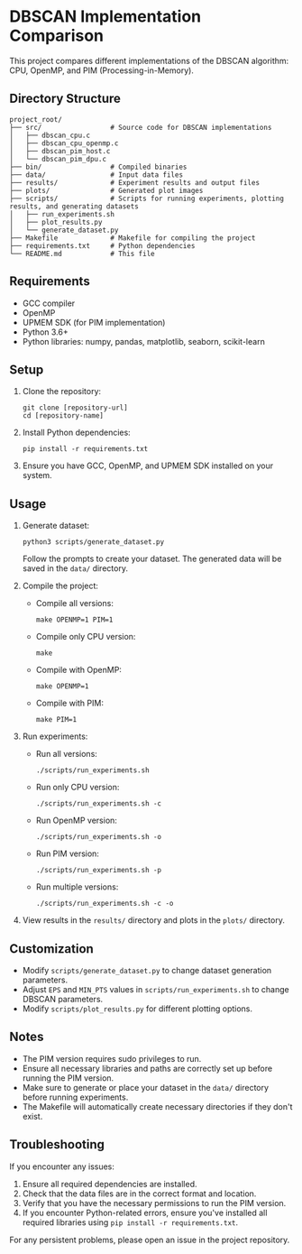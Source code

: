 # DBSCAN Implementation Comparison

This project compares different implementations of the DBSCAN algorithm: CPU, OpenMP, and PIM (Processing-in-Memory).

## Directory Structure

```
project_root/
├── src/                 # Source code for DBSCAN implementations
│   ├── dbscan_cpu.c
│   ├── dbscan_cpu_openmp.c
│   ├── dbscan_pim_host.c
│   └── dbscan_pim_dpu.c
├── bin/                 # Compiled binaries
├── data/                # Input data files
├── results/             # Experiment results and output files
├── plots/               # Generated plot images
├── scripts/             # Scripts for running experiments, plotting results, and generating datasets
│   ├── run_experiments.sh
│   ├── plot_results.py
│   └── generate_dataset.py
├── Makefile             # Makefile for compiling the project
├── requirements.txt     # Python dependencies
└── README.md            # This file
```

## Requirements

- GCC compiler
- OpenMP
- UPMEM SDK (for PIM implementation)
- Python 3.6+
- Python libraries: numpy, pandas, matplotlib, seaborn, scikit-learn

## Setup

1. Clone the repository:
   ```
   git clone [repository-url]
   cd [repository-name]
   ```

2. Install Python dependencies:
   ```
   pip install -r requirements.txt
   ```

3. Ensure you have GCC, OpenMP, and UPMEM SDK installed on your system.

## Usage

1. Generate dataset:
   ```
   python3 scripts/generate_dataset.py
   ```
   Follow the prompts to create your dataset. The generated data will be saved in the `data/` directory.

2. Compile the project:
   - Compile all versions:
     ```
     make OPENMP=1 PIM=1
     ```
   - Compile only CPU version:
     ```
     make
     ```
   - Compile with OpenMP:
     ```
     make OPENMP=1
     ```
   - Compile with PIM:
     ```
     make PIM=1
     ```

3. Run experiments:
   - Run all versions:
     ```
     ./scripts/run_experiments.sh
     ```
   - Run only CPU version:
     ```
     ./scripts/run_experiments.sh -c
     ```
   - Run OpenMP version:
     ```
     ./scripts/run_experiments.sh -o
     ```
   - Run PIM version:
     ```
     ./scripts/run_experiments.sh -p
     ```
   - Run multiple versions:
     ```
     ./scripts/run_experiments.sh -c -o
     ```

4. View results in the `results/` directory and plots in the `plots/` directory.

## Customization

- Modify `scripts/generate_dataset.py` to change dataset generation parameters.
- Adjust `EPS` and `MIN_PTS` values in `scripts/run_experiments.sh` to change DBSCAN parameters.
- Modify `scripts/plot_results.py` for different plotting options.

## Notes

- The PIM version requires sudo privileges to run.
- Ensure all necessary libraries and paths are correctly set up before running the PIM version.
- Make sure to generate or place your dataset in the `data/` directory before running experiments.
- The Makefile will automatically create necessary directories if they don't exist.

## Troubleshooting

If you encounter any issues:
1. Ensure all required dependencies are installed.
2. Check that the data files are in the correct format and location.
3. Verify that you have the necessary permissions to run the PIM version.
4. If you encounter Python-related errors, ensure you've installed all required libraries using `pip install -r requirements.txt`.

For any persistent problems, please open an issue in the project repository.